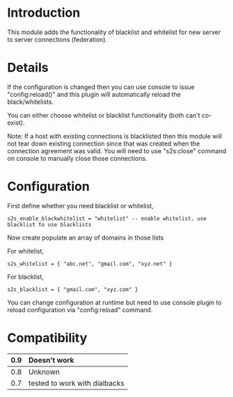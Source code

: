 # Introduction #

This module adds the functionality of blacklist and whitelist for new server to server connections (federation).


# Details #

If the configuration is changed then you can use console to issue "config:reload()" and this plugin will automatically reload the black/whitelists.

You can either choose whitelist or blacklist functionality (both can't co-exist).

Note: If a host with existing connections is blacklisted then this module will not tear down existing connection since that was created when the connection agreement was valid. You will need to use "s2s:close" command on console to manually close those connections.

# Configuration #

First define whether you need blacklist or whitelist,

```
s2s_enable_blackwhitelist = "whitelist" -- enable whitelist. use blacklist to use blacklists
```

Now create populate an array of domains in those lists

For whitelist,

```
s2s_whitelist = { "abc.net", "gmail.com", "xyz.net" }
```

For blacklist,

```
s2s_blacklist = { "gmail.com", "xyz.com" }
```

You can change configuration at runtime but need to use console plugin to reload configuration via "config:reload" command.

# Compatibility #

| 0.9 | Doesn't work |
|:----|:-------------|
| 0.8 | Unknown |
| 0.7 | tested to work with dialbacks |